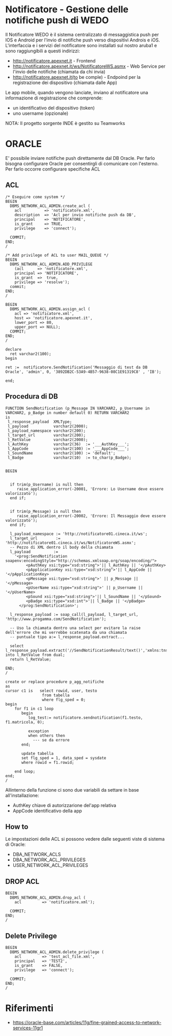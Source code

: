 Notificatore - Gestione delle notifiche push di WEDO
============

Il Notificatore WEDO è il sistema centralizzato di messaggistica push per IOS e Android per l'invio di notifiche push verso dispositivi Androis e iOS.
L'interfaccia e i servizi del notificatore sono installati sul nostro aruba1 e sono raggiungibili a questi indirizzi:


* http://notificatore.apexnet.it - Frontend
* http://notificatore.apexnet.it/ws/NotificatoreWS.asmx - Web Service per l'invio delle notifiche (chiamata da chi invia)
*  http://notificatore.apexnet.it(to be comple) - Endpoind per la registrazione dei dispositivo (chiamata dalle App)

Le app mobile, quando vengono lanciate, inviano al notificatore una informazione di registrazione che comprende:

* un identificativo del dispositivo (token)
* uno username (opzionale)


NOTA: Il progetto sorgente INDE è gestito su Teamworks

ORACLE
===
E' possibile inviare notifiche push direttamente dal DB Oracle.
Per farlo bisogna configurare Oracle per consentirgli di comunicare con l'esterno.
Per farlo occorre configurare specifiche ACL

ACL
---
```plsql
/* Eseguire come system */
BEGIN
  DBMS_NETWORK_ACL_ADMIN.create_acl (
    acl          => 'notificatore.xml', 
    description  => 'Acl per invio notifiche push da DB',
    principal    => 'NOTIFICATORE',
    is_grant     => TRUE, 
    privilege    => 'connect');

  COMMIT;
END;
/

/* Add privilege of ACL to user MAIL_QUEUE */
BEGIN
  DBMS_NETWORK_ACL_ADMIN.ADD_PRIVILEGE
    (acl      => 'notificatore.xml', 
    principal => 'NOTIFICATORE',
    is_grant  =>  true, 
    privilege => 'resolve');
  commit;
END;
/

BEGIN
  DBMS_NETWORK_ACL_ADMIN.assign_acl (
    acl => 'notificatore.xml',
    host => 'notificatore.apexnet.it', 
    lower_port => 80,
    upper_port => NULL); 
  COMMIT;
END;
/

declare
  ret varchar2(100);
begin

ret :=  notificatore.SendNotification('Messaggio di test da DB Oracle', 'admin', 0, '3892DB2C-53A9-4B57-9638-08C1E91319C8' , 'IB');

end;

```

Procedura di DB
---

```plsql
FUNCTION SendNotification (p_Message IN VARCHAR2, p_Username in VARCHAR2, p_Badge in number default 0) RETURN VARCHAR2
is
 l_response_payload  XMLType;
 l_payload           varchar2(2000);
 l_payload_namespace varchar2(200);
 l_target_url        varchar2(200);
 l_RetValue          varchar2(2000);
 l_AuthKey           varchar2(36)  := '___AuthKey___';
 l_AppCode           varchar2(100) := '___AppCode___';
 l_SoundName         varchar2(100) := 'default';
 l_Badge             varchar2(10)  := to_char(p_Badge);


BEGIN


  if trim(p_Username) is null then
     raise_application_error(-20001, 'Errore: Lo Username deve essere valorizzato');
  end if;


  if trim(p_Message) is null then
     raise_application_error(-20002, 'Errore: Il Messaggio deve essere valorizzato');
  end if;

  l_payload_namespace := 'http://notificatore01.cineca.it/ws';
  l_target_url        := 'http://notificatore01.cineca.it/ws/NotificatoreWS.asmx';
  -- Pezzo di XML dentro il body della chiamata
  l_payload          :=
    '<prog:SendNotification soapenv:encodingStyle="http://schemas.xmlsoap.org/soap/encoding/">
         <pAuthKey xsi:type="xsd:string">'|| l_AuthKey || '</pAuthKey>
         <pApplicationKey xsi:type="xsd:string">'|| l_AppCode || '</pApplicationKey>
         <pMessage xsi:type="xsd:string">' || p_Message || '</pMessage>
         <pUserName xsi:type="xsd:string">' || p_Username || '</pUserName>
         <pSound xsi:type="xsd:string">'|| l_SoundName || '</pSound>
         <pBadge xsi:type="xsd:int">'|| l_Badge || '</pBadge>
      </prog:SendNotification>';

  l_response_payload := soap_call(l_payload, l_target_url, 'http://www.progamma.com/SendNotification');

  -- Uso la chiamata dentro una select per evitare la raise dell'errore che mi verrebbe scatenata da una chiamata
  -- puntuale tipo a:= l_response_payload.extract...

  select l_response_payload.extract('//SendNotificationResult/text()','xmlns:tns="http://www.progamma.com/"').getStringVal() into l_RetValue from dual;
  return l_RetValue;

END;
/

create or replace procedure p_agg_notifiche
as
cursor c1 is   select rowid, user, testo
                from tabella
                where flg_sped = 0;
begin
    for f1 in c1 loop
       begin
          log_test:= notificatore.sendnotification(f1.testo, f1.matricola, 0);

          exception
          when others then
            --- se da errore
       end;

       update tabella
       set flg_sped = 1, data_sped = sysdate
       where rowid = f1.rowid;

    end loop;
end;
/
```

Allinterno della funzione ci sono due variabili da settare in base all'installazione:

* AuthKey chiave di autorizzarione del'app relativa
* AppCode identificativo della app

How to
------

Le impostazioni delle ACL si possono vedere dalle seguenti viste di sistema di Oracle:

* DBA_NETWORK_ACLS
* DBA_NETWORK_ACL_PRIVILEGES
* USER_NETWORK_ACL_PRIVILEGES


DROP ACL
----------

```plsql
BEGIN
  DBMS_NETWORK_ACL_ADMIN.drop_acl ( 
    acl         => 'notificatore.xml');

  COMMIT;
END;
/
```

Delete Privilege
----------------

```plsql
BEGIN
  DBMS_NETWORK_ACL_ADMIN.delete_privilege ( 
    acl         => 'test_acl_file.xml', 
    principal   => 'TEST2',
    is_grant    => FALSE, 
    privilege   => 'connect');

  COMMIT;
END;
/
```

Riferimenti
===
* https://oracle-base.com/articles/11g/fine-grained-access-to-network-services-11gr1

